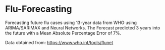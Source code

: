 # Flu-Forecasting
Forecasting future flu cases using 13-year data from WHO using ARIMA/SARIMAX and Neural Networks. The Forecast predicted 3 years into the future with a Mean Absolute Percentage Error of 7%.

Data obtained from: https://www.who.int/tools/flunet
